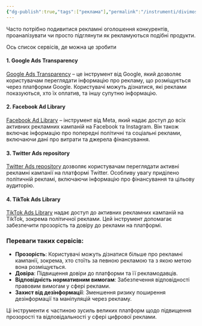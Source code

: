 ```yaml
---
{"dg-publish":true,"tags":["реклама"],"permalink":"/instrumenti/divimosya-reklamni-ogoloshennya/","dgPassFrontmatter":true,"created":"2001-01-01T01:00:00.000+01:00","updated":"2024-06-21T23:21:13.077+02:00"}
---
```


Часто потрібно подивитися рекламні оголошення конкурентів, проаналізувати чи просто підглянути як рекламуються подібні продукти.

Ось список сервісів, де можна це зробити

#### 1. Google Ads Transparency

[Google Ads Transparency](https://adstransparency.google.com) – це інструмент від Google, який дозволяє користувачам переглядати інформацію про рекламу, що розміщується через платформи Google. Користувачі можуть дізнатися, які реклами показуються, хто їх оплатив, та іншу супутню інформацію.

#### 2. Facebook Ad Library

[Facebook Ad Library](https://www.facebook.com/ads/library/) – інструмент від Meta, який надає доступ до всіх активних рекламних кампаній на Facebook та Instagram. Він також включає інформацію про попередні політичні та соціальні реклами, включаючи дані про витрати та джерела фінансування.

#### 3. Twitter Ads repository

[Twitter Ads repository](https://ads.twitter.com/ads-repository) дозволяє користувачам переглядати активні рекламні кампанії на платформі Twitter. Особливу увагу приділено політичній рекламі, включаючи інформацію про фінансування та цільову аудиторію.

#### 4. TikTok Ads Library

[TikTok Ads Library](https://library.tiktok.com/ads) надає доступ до активних рекламних кампаній на TikTok, зокрема політичної реклами. Цей інструмент допомагає забезпечити прозорість та довіру до реклами на платформі.

### Переваги таких сервісів:

- **Прозорість**: Користувачі можуть дізнатися більше про рекламні кампанії, зокрема, хто стоїть за певною рекламою та з якою метою вона розміщується.
- **Довіра**: Підвищення довіри до платформи та її рекламодавців.
- **Відповідність нормативним вимогам**: Забезпечення відповідності правовим вимогам у сфері реклами.
- **Захист від дезінформації**: Зменшення ризику поширення дезінформації та маніпуляцій через рекламу.

Ці інструменти є частиною зусиль великих платформ щодо підвищення прозорості та відповідальності у сфері цифрової реклами.